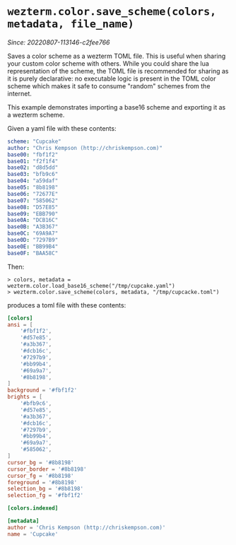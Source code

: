 # `wezterm.color.save_scheme(colors, metadata, file_name)`

*Since: 20220807-113146-c2fee766*

Saves a color scheme as a wezterm TOML file.
This is useful when sharing your custom color scheme with others.
While you could share the lua representation of the scheme, the
TOML file is recommended for sharing as it is purely declarative:
no executable logic is present in the TOML color scheme which makes
it safe to consume "random" schemes from the internet.

This example demonstrates importing a base16 scheme and exporting
it as a wezterm scheme.

Given a yaml file with these contents:

```yaml
scheme: "Cupcake"
author: "Chris Kempson (http://chriskempson.com)"
base00: "fbf1f2"
base01: "f2f1f4"
base02: "d8d5dd"
base03: "bfb9c6"
base04: "a59daf"
base05: "8b8198"
base06: "72677E"
base07: "585062"
base08: "D57E85"
base09: "EBB790"
base0A: "DCB16C"
base0B: "A3B367"
base0C: "69A9A7"
base0D: "7297B9"
base0E: "BB99B4"
base0F: "BAA58C"
```

Then:

```
> colors, metadata = wezterm.color.load_base16_scheme("/tmp/cupcake.yaml")
> wezterm.color.save_scheme(colors, metadata, "/tmp/cupcacke.toml")
```

produces a toml file with these contents:

```toml
[colors]
ansi = [
    '#fbf1f2',
    '#d57e85',
    '#a3b367',
    '#dcb16c',
    '#7297b9',
    '#bb99b4',
    '#69a9a7',
    '#8b8198',
]
background = '#fbf1f2'
brights = [
    '#bfb9c6',
    '#d57e85',
    '#a3b367',
    '#dcb16c',
    '#7297b9',
    '#bb99b4',
    '#69a9a7',
    '#585062',
]
cursor_bg = '#8b8198'
cursor_border = '#8b8198'
cursor_fg = '#8b8198'
foreground = '#8b8198'
selection_bg = '#8b8198'
selection_fg = '#fbf1f2'

[colors.indexed]

[metadata]
author = 'Chris Kempson (http://chriskempson.com)'
name = 'Cupcake'
```
